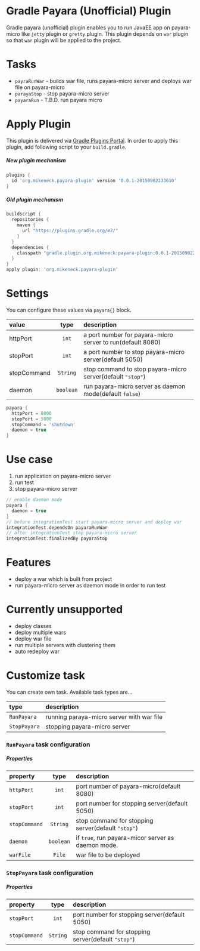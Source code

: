 Gradle Payara (Unofficial) Plugin
===

Gradle payara (unofficial) plugin enables you to run JavaEE app on payara-micro like `jetty` plugin or `gretty` plugin.
This plugin depends on `war` plugin so that `war` plugin will be applied to the project.

Tasks
===

* `payraRunWar` - builds war file, runs payara-micro server and deploys war file on payara-micro
* `parayaStop` - stop payara-micro server
* `payaraRun` - T.B.D. run payara micro

Apply Plugin
===

This plugin is delivered via [Gradle Plugins Portal](https://plugins.gradle.org/). In order to apply this plugin, add following script to your `build.gradle`.

##### New plugin mechanism

```groovy
plugins {
  id 'org.mikeneck.payara-plugin' version '0.0.1-20150902233610'
}
```
##### Old plugin mechanism

```groovy
buildscript {
  repositories {
    maven {
      url "https://plugins.gradle.org/m2/"
    }
  }
  dependencies {
    classpath "gradle.plugin.org.mikeneck:payara-plugin:0.0.1-20150902233610"
  }
}
apply plugin: 'org.mikeneck.payara-plugin'
```

Settings
===

You can configure these values via `payara{}` block.

value|type|description
:--|:--:|:--
httpPort|`int`|a port number for payara-micro server to run(default 8080)
stopPort|`int`|a port number to stop payara-micro server(default 5050)
stopCommand|`String`|stop command to stop payara-micro server(default `"stop"`)
daemon|`boolean`|run payara-micro server as daemon mode(default `false`)

```groovy
payara {
  httpPort = 8000
  stopPort = 5000
  stopCommand = 'shutdown'
  daemon = true
}
```

Use case
===

1. run application on payara-micro server
1. run test
1. stop payara-micro server

```groovy
// enable daemon mode
payara {
  daemon = true
}
// before integrationTest start payara-micro server and deploy war
integrationTest.dependsOn payaraRunWar
// after integrationTest stop payara-micro server
integrationTest.finalizedBy payaraStop
```

Features
===

* deploy a war which is built from project
* run payara-micro server as daemon mode in order to run test

Currently unsupported
===

* deploy classes
* deploy multiple wars
* deploy war file
* run multiple servers with clustering them
* auto redeploy war

Customize task
===

You can create own task. Available task types are...

type|description
:--|:--
`RunPayara`|running paraya-micro server with war file
`StopPayara`|stopping payara-micro server

### `RunPayara` task configuration

##### Properties

property|type|description
:--|:--:|:--
`httpPort`|`int`|port number of payara-micro(default 8080)
`stopPort`|`int`|port number for stopping server(default 5050)
`stopCommand`|`String`|stop command for stopping server(default `"stop"`)
`daemon`|`boolean`|if `true`, run payara-micor server as daemon mode.
`warFile`|`File`|war file to be deployed

### `StopPayara` task configuration

##### Properties

property|type|description
:--|:--:|:--
`stopPort`|`int`|port number for stopping server(default 5050)
`stopCommand`|`String`|stop command for stopping server(default `"stop"`)
